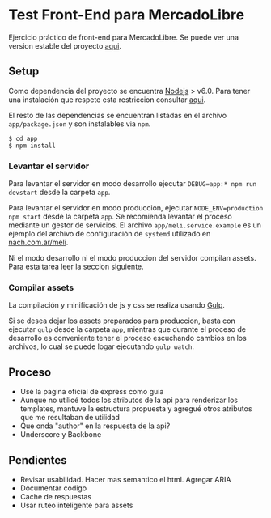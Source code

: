 # Test Front-End para MercadoLibre

Ejercicio práctico de front-end para MercadoLibre. Se puede ver una version estable del proyecto [aqui](https://nach.com.ar/meli).

## Setup

Como dependencia del proyecto se encuentra [Nodejs](https://nodejs.org/es/) > v6.0. Para tener una instalación que
respete esta restriccion consultar [aqui](https://nodejs.org/es/download/package-manager/). 

El resto de las dependencias se encuentran listadas en el archivo `app/package.json` y son instalables via `npm`. 

```
$ cd app
$ npm install 

```

### Levantar el servidor

Para levantar el servidor en modo desarrollo ejecutar `DEBUG=app:* npm run devstart` desde la carpeta `app`. 

Para levantar el servidor en modo produccion, ejecutar `NODE_ENV=production npm start` desde la carpeta `app`. 
Se recomienda levantar el proceso mediante un gestor de servicios. El archivo `app/meli.service.example` es un ejemplo
del archivo de configuración de `systemd` utilizado en [nach.com.ar/meli](https://nach.com.ar/meli).

Ni el modo desarrollo ni el modo produccion del servidor compilan assets. Para esta tarea leer la seccion siguiente.

### Compilar assets

La compilación y minificación de js y css se realiza usando [Gulp](https://gulpjs.com/). 

Si se desea dejar los assets preparados para produccion, basta con ejecutar `gulp` desde la carpeta `app`, mientras que
durante el proceso de desarrollo es conveniente tener el proceso escuchando cambios en los archivos, lo cual se puede
logar ejecutando `gulp watch`.


## Proceso
<!-- TODO: escribir esta parte -->
- Usé la pagina oficial de express como guia
- Aunque no utilicé todos los atributos de la api para renderizar los templates, mantuve la estructura propuesta y
agregué otros atributos que me resultaban de utilidad
- Que onda "author" en la respuesta de la api?
- Underscore y Backbone

## Pendientes
- Revisar usabilidad. Hacer mas semantico el html. Agregar ARIA
- Documentar codigo
- Cache de respuestas
- Usar ruteo inteligente para assets